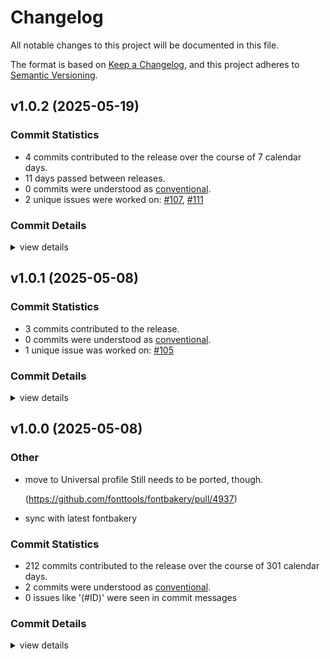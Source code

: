 # Changelog

All notable changes to this project will be documented in this file.

The format is based on [Keep a Changelog](https://keepachangelog.com/en/1.0.0/),
and this project adheres to [Semantic Versioning](https://semver.org/spec/v2.0.0.html).

## v1.0.2 (2025-05-19)

### Commit Statistics

<csr-read-only-do-not-edit/>

 - 4 commits contributed to the release over the course of 7 calendar days.
 - 11 days passed between releases.
 - 0 commits were understood as [conventional](https://www.conventionalcommits.org).
 - 2 unique issues were worked on: [#107](https://github.com/fonttools/fontspector/issues/107), [#111](https://github.com/fonttools/fontspector/issues/111)

### Commit Details

<csr-read-only-do-not-edit/>

<details><summary>view details</summary>

 * **[#107](https://github.com/fonttools/fontspector/issues/107)**
    - Move to fontations crate ([`da2830b`](https://github.com/fonttools/fontspector/commit/da2830ba694bf3379142a81dad043031e1c39f35))
 * **[#111](https://github.com/fonttools/fontspector/issues/111)**
    - Include most of the fixes from gftools-fix ([`2de6875`](https://github.com/fonttools/fontspector/commit/2de68751c8c4da8c29f9e46d444280cdf478c6b2))
 * **Uncategorized**
    - Release fontspector-profile-googlefonts v1.0.2, fontspector-profile-universal v1.0.2 ([`d26f105`](https://github.com/fonttools/fontspector/commit/d26f105058189e6baa1ccd726d2151851e4e7d85))
    - Release fontspector-profile-opentype v1.0.2, fontspector-profile-googlefonts v1.0.2, fontspector-profile-universal v1.0.2 ([`fd2d019`](https://github.com/fonttools/fontspector/commit/fd2d0197d3918c1f74890b69fed4fe49ac8a3408))
</details>

## v1.0.1 (2025-05-08)

### Commit Statistics

<csr-read-only-do-not-edit/>

 - 3 commits contributed to the release.
 - 0 commits were understood as [conventional](https://www.conventionalcommits.org).
 - 1 unique issue was worked on: [#105](https://github.com/fonttools/fontspector/issues/105)

### Commit Details

<csr-read-only-do-not-edit/>

<details><summary>view details</summary>

 * **[#105](https://github.com/fonttools/fontspector/issues/105)**
    - Fix font_version parsing ([`cbf7b4b`](https://github.com/fonttools/fontspector/commit/cbf7b4bdd0cc30ddda32c919cbbae9a5e0e09cd2))
 * **Uncategorized**
    - Release fontspector-checkhelper v1.0.1, fontspector-profile-opentype v1.0.1, fontspector-profile-googlefonts v1.0.1, fontspector-profile-universal v1.0.1 ([`6ee7aed`](https://github.com/fonttools/fontspector/commit/6ee7aeda28e6961710b748e346cc1cc8c3e26b82))
    - Add changelogs ([`8b511ed`](https://github.com/fonttools/fontspector/commit/8b511eda27d0f3c7bb9e1f21d9749585e35c2fce))
</details>

## v1.0.0 (2025-05-08)

<csr-id-7cc0e15f42ffbf1d512f2fa50d42fe12ba3aca44/>
<csr-id-d7968d62b6271d79869a3ebf34c1d20365482c6c/>

### Other

 - <csr-id-7cc0e15f42ffbf1d512f2fa50d42fe12ba3aca44/> move to Universal profile
   Still needs to be ported, though.
   
   (https://github.com/fonttools/fontbakery/pull/4937)
 - <csr-id-d7968d62b6271d79869a3ebf34c1d20365482c6c/> sync with latest fontbakery

### Commit Statistics

<csr-read-only-do-not-edit/>

 - 212 commits contributed to the release over the course of 301 calendar days.
 - 2 commits were understood as [conventional](https://www.conventionalcommits.org).
 - 0 issues like '(#ID)' were seen in commit messages

### Commit Details

<csr-read-only-do-not-edit/>

<details><summary>view details</summary>

 * **Uncategorized**
    - Merge pull request #102 from fonttools/release-prep ([`e5435f4`](https://github.com/fonttools/fontspector/commit/e5435f4ab282338ccc818daca8dacf543de27022))
    - Prepare for release ([`7bc8c9f`](https://github.com/fonttools/fontspector/commit/7bc8c9ff57581c560d64c092c210255ab47247b7))
    - Read profile cargo files for release ([`5fe1c5a`](https://github.com/fonttools/fontspector/commit/5fe1c5aff636944c257ec25b19004426660db0c2))
    - Prep for 1.0.0 release ([`c1ef822`](https://github.com/fonttools/fontspector/commit/c1ef822c860b8dd53b363c9b69201981c75f757c))
    - Merge pull request #99 from fonttools/rich-metadata ([`dfd2c49`](https://github.com/fonttools/fontspector/commit/dfd2c49e542a5c5def5929c6c5e5dbd30e5015bb))
    - Stupid newline fix ([`1a30fa0`](https://github.com/fonttools/fontspector/commit/1a30fa05c32bf1e6cf0bfbf2f274a09f8170772e))
    - Merge pull request #96 from fonttools/non-ink-characters ([`1577008`](https://github.com/fonttools/fontspector/commit/15770084eaa140071658b5b6157ceb8174c8eb3a))
    - Move AnythingPen -> HasInkPen ([`3ca0531`](https://github.com/fonttools/fontspector/commit/3ca05318046d24109aa3404c9158c55ed9293159))
    - Merge pull request #88 from fonttools/reduce-false-positives ([`dcf298d`](https://github.com/fonttools/fontspector/commit/dcf298d93ad3abe68d4f520f8e980914eb74c008))
    - Only warn once per feature ([`18e2ccd`](https://github.com/fonttools/fontspector/commit/18e2ccd33a5ff938ffa30a0bb50f0c1bde080fe0))
    - Merge pull request #80 from fonttools/dependency-hell ([`b8ec37d`](https://github.com/fonttools/fontspector/commit/b8ec37d7d52f440fc2d6a9470ee2d3056df2d94c))
    - Reformat ([`ab0a4e4`](https://github.com/fonttools/fontspector/commit/ab0a4e4a5bbd316783438d0337782090a03e0a3f))
    - Use skrifa::raw instead of read_fonts, pin deps ([`76eacb7`](https://github.com/fonttools/fontspector/commit/76eacb755b79772e761b832b8fe8983af81e07fa))
    - Merge pull request #63 from LuxxxLucy/lucy-multiple-proposal-br ([`2d675d5`](https://github.com/fonttools/fontspector/commit/2d675d5bfe5cdb3de99e1a2cf8c65964c144bc52))
    - Add fontwerk check ([`c01b612`](https://github.com/fonttools/fontspector/commit/c01b612302e66f7da9d59e33f42f84e8ed345aea))
    - Unreachable_subsetting ([`3bd965f`](https://github.com/fonttools/fontspector/commit/3bd965f6874955e4a45fb782f50eaff3a6862997))
    - Warn about decomposing components in variable font ([`6984523`](https://github.com/fonttools/fontspector/commit/6984523892f273e660d0ab5f9af165b30de5fff8))
    - Allow for chaining hotfixes ([`9543e3d`](https://github.com/fonttools/fontspector/commit/9543e3da857864027bc6e69d86b52b2d6fd4500b))
    - Handle transforms correctly when decomposing ([`2ee4431`](https://github.com/fonttools/fontspector/commit/2ee44315895bac888a0520e1d6654d3e556e46df))
    - Make nested components fix depth first (still other problems to fix here) ([`0463a58`](https://github.com/fonttools/fontspector/commit/0463a586161221f4498b96df0068b1a97217ca13))
    - Update the checks ([`4110dcf`](https://github.com/fonttools/fontspector/commit/4110dcfd1c79131aea9893523b50e0b0bdfd2f95))
    - Hotfix nested components ([`f928774`](https://github.com/fonttools/fontspector/commit/f928774222d364f0fa48428fa16725139a282f54))
    - Latest read-fonts API ([`47a5310`](https://github.com/fonttools/fontspector/commit/47a531036503433ae38f78ef4fad98cf76536bf7))
    - Redo the way configuration files work to match fontbakery ([`bf2dac6`](https://github.com/fonttools/fontspector/commit/bf2dac6551472828c04519afe502440f870945f0))
    - Transform decomposed components hotfix ([`53583ba`](https://github.com/fonttools/fontspector/commit/53583ba214dcfbaac529391df056a5692d8ce4bb))
    - Use namecheck API ([`2be2e5d`](https://github.com/fonttools/fontspector/commit/2be2e5d8853687a1ae66916ad1d17713b5e6e302))
    - New clippy found new lints! ([`1933d0a`](https://github.com/fonttools/fontspector/commit/1933d0a7835610c4c59e2ca272696789320992e9))
    - Run cargo fmt ([`a97b2a9`](https://github.com/fonttools/fontspector/commit/a97b2a96d2ffbf6fab861b842096159d666a4dc9))
    - Neater repo organization (universal profile) ([`20504e5`](https://github.com/fonttools/fontspector/commit/20504e5488f0a59a01a6812f6cbb7cbec5c3d59b))
    - Hashbrown is just faster ([`dbf0907`](https://github.com/fonttools/fontspector/commit/dbf09072a4541938696440ef7a394dbc644146fc))
    - Oops missing checks ([`56a1792`](https://github.com/fonttools/fontspector/commit/56a1792cf3fed7fbc27b0c80725fa44585e0f10e))
    - Use profile builder in Universal profile ([`d42afd6`](https://github.com/fonttools/fontspector/commit/d42afd60144ed575f26cddcb42f4ba77d8bd4314))
    - Move alt_caron to universal ([`d3f4035`](https://github.com/fonttools/fontspector/commit/d3f4035c1b67c7749600d124e5e97f7fd0f19d2c))
    - Share some crates, add axis registry ([`683ec0e`](https://github.com/fonttools/fontspector/commit/683ec0eeb3a0b1d34fc13c4935d448489be0fd58))
    - Vttclean is now merged into unwanted_tables ([`1fbf4f8`](https://github.com/fonttools/fontspector/commit/1fbf4f841c2dc7dcb87c77bc81a956caddbc8e66))
    - Left to port: 'overlapping_path_segments' ([`8d4c2ea`](https://github.com/fonttools/fontspector/commit/8d4c2ea1e8504c4d69e75af2f219ba383c26d485))
    - Move to Universal profile ([`7cc0e15`](https://github.com/fonttools/fontspector/commit/7cc0e15f42ffbf1d512f2fa50d42fe12ba3aca44))
    - Varfont/duplexed_axis_reflow was already ported ([`8da0603`](https://github.com/fonttools/fontspector/commit/8da060360bc2d3709d671e7319bca281e7e174aa))
    - Googlefonts/varfont/bold_wght_coord => varfont/bold_wght_coord ([`c040fe0`](https://github.com/fonttools/fontspector/commit/c040fe032d87f2db4f2546f2b9ae53fc524c4181))
    - Migrate render_own_name to GoogleFonts profile ([`220d710`](https://github.com/fonttools/fontspector/commit/220d71044c2ee91c7ff7b78b71231b04a4e3bdcb))
    - No_debugging_tables was merged into unwanted_tables ([`03880af`](https://github.com/fonttools/fontspector/commit/03880af0747dff248a689cd085da1860ba6bdbb9))
    - [name/italic_names] on Universal profile seems to be Google Fonts specific ([`c9408e9`](https://github.com/fonttools/fontspector/commit/c9408e9fff0c0429c5fc3b4882560f45fe66b5fa))
    - Sort ([`48c0b78`](https://github.com/fonttools/fontspector/commit/48c0b7839da8e5b581ee022cabb0e638facfb81f))
    - Stat_has_axis_value_tables / inconsistencies_between_fvar_STAT ([`ed2aa43`](https://github.com/fonttools/fontspector/commit/ed2aa43f514c6f340a8db6a5b9924f4ebd431c55))
    - Opentype/gpos_kerning_info => gpos_kerning_info (Universal profile) ([`854af14`](https://github.com/fonttools/fontspector/commit/854af14cacb2c785ac5f27e8fc64bd2b8c966743))
    - Rename glyf_nested_components to nested_components ([`e3ec242`](https://github.com/fonttools/fontspector/commit/e3ec242efc48a0b936333e38078e47e90fd184c9))
    - Sync with latest fontbakery ([`d7968d6`](https://github.com/fonttools/fontspector/commit/d7968d62b6271d79869a3ebf34c1d20365482c6c))
    - Use cache to determine codepoints in font ([`0514efc`](https://github.com/fonttools/fontspector/commit/0514efcf5e99d3c157fad5795816183d8f84e091))
    - Hey, unique_glyphnames is unnecessary now ([`70db0ef`](https://github.com/fonttools/fontspector/commit/70db0eff4f05e27f3b69500e49b3598c0eb6a54a))
    - Remove noise ([`bbd6894`](https://github.com/fonttools/fontspector/commit/bbd6894ea17cf58f986826acf846b0cb3048dd51))
    - Expose the checks so docs can be built ([`911e557`](https://github.com/fonttools/fontspector/commit/911e55758ecf2fc7c21f62eb470f0d42c9668723))
    - Another super-long title ([`85c016b`](https://github.com/fonttools/fontspector/commit/85c016b610c66e7a35d89700114496e0609c5be7))
    - Don't use cmap manually, use skrifa ([`b2357df`](https://github.com/fonttools/fontspector/commit/b2357dfa77de6b2e1016dc5d812c036b929cf156))
    - Duplexed_axes_reflow urgh urgh urgh ([`d5ed74b`](https://github.com/fonttools/fontspector/commit/d5ed74b8bfea97aebfed0fa7e6b74e0237e5d424))
    - Isolate the *madness* behind an API function ([`8235ad1`](https://github.com/fonttools/fontspector/commit/8235ad10aa928c5d45e0bcc0f4b4b0ef09ee17ae))
    - Give up on that check ([`eaa5244`](https://github.com/fonttools/fontspector/commit/eaa52447ddc4a42e26b6430841a43026870d8a48))
    - Ligature carets ([`907d865`](https://github.com/fonttools/fontspector/commit/907d86521eb790c234ca8b471753549c400fdfad))
    - Contour_count ([`c4b7e2b`](https://github.com/fonttools/fontspector/commit/c4b7e2bd20bcb691b9dd431eedf8c2be962fc6ba))
    - Reorg profile ([`2e97ee1`](https://github.com/fonttools/fontspector/commit/2e97ee14fda61b24d055ad6f8cbd6c8a951189c9))
    - No fontdata_namecheck for WASM ([`3b0e5f0`](https://github.com/fonttools/fontspector/commit/3b0e5f03b889f4710c583c74ca46122312866260))
    - Wrong title ([`f3a66dc`](https://github.com/fonttools/fontspector/commit/f3a66dc110237463ab5bd25992ebcad49d20cfa0))
    - Fontdata_namecheck ([`669b9ad`](https://github.com/fonttools/fontspector/commit/669b9adc66079ae21bea5f9754c1e304cda62d17))
    - Tabular_kerning ([`8253254`](https://github.com/fonttools/fontspector/commit/8253254bbd099e1c4aee1f5ae63f749fc30b27d9))
    - Varfont_instances_in_order ([`b41e00a`](https://github.com/fonttools/fontspector/commit/b41e00a9d38998f8372bc487e8046989319436b2))
    - File_size ([`a74c5e4`](https://github.com/fonttools/fontspector/commit/a74c5e401c4f588dc27fa0a4cb8b839500c1b80d))
    - Vtt_volt_data, reorg profile ([`0de3e26`](https://github.com/fonttools/fontspector/commit/0de3e268cf9ecfd5c151c76add3e6d2755750d15))
    - Smallcaps_before_ligatures ([`b118298`](https://github.com/fonttools/fontspector/commit/b118298fcb50315f4c4b52132ed140b3f08b5673))
    - Missing_small_caps_glyphs implementation ([`2c585f4`](https://github.com/fonttools/fontspector/commit/2c585f41a61eab465923d584ed8a152c749e1404))
    - Use new GetSubstitutionMap trait ([`d43a5e2`](https://github.com/fonttools/fontspector/commit/d43a5e2945fbbf9ceb0ee1d6a53ec09e109e77d3))
    - Unreachable glyphs check ([`9d227ef`](https://github.com/fonttools/fontspector/commit/9d227efee1d5f39130813158c1be52f602b166e9))
    - Reorder profile ([`1c6cfeb`](https://github.com/fonttools/fontspector/commit/1c6cfeb9f7211965ad25edd8a8980f1c467e846f))
    - Improve reporting ([`6d9c838`](https://github.com/fonttools/fontspector/commit/6d9c8386979b699fd8da4ee46a0cf65ddc341bcc))
    - More dehinting ([`3edb308`](https://github.com/fonttools/fontspector/commit/3edb3086741e084900986211a8d1bb6e74d04331))
    - Bit more progress but stymied by the API ([`0512dbb`](https://github.com/fonttools/fontspector/commit/0512dbb630c1f46ce0749da5f37b5426bce61147))
    - Don't freetype on wasm ([`2e8740a`](https://github.com/fonttools/fontspector/commit/2e8740a79574151040092f41e19f18783127ac9f))
    - Freetype_rasterizer ([`faa2aba`](https://github.com/fonttools/fontspector/commit/faa2aba767a5404ef1cd5d2850b74d02eaa26a18))
    - Empty_letters ([`51b0b33`](https://github.com/fonttools/fontspector/commit/51b0b337b08ddd4391df6dbea58aa59a9eaf8be5))
    - Hinting_impact ([`5537d2a`](https://github.com/fonttools/fontspector/commit/5537d2a8245805bc2eaf41d70db8f55fcfcbdec9))
    - Legacy_accents ([`bedab08`](https://github.com/fonttools/fontspector/commit/bedab08451ca212e82560a75dc5831506f9810fc))
    - Math_signs_width ([`0a47714`](https://github.com/fonttools/fontspector/commit/0a47714d0fee21fab0149c0d1e82f7c08a45c657))
    - Rearrange some checks ([`d271eb0`](https://github.com/fonttools/fontspector/commit/d271eb022dfbf27ee90827ab01a10a1b5b23c3ce))
    - More micro-optimizations ([`7886854`](https://github.com/fonttools/fontspector/commit/788685487526a9d2d10a4b4466c59ebe307bd432))
    - Optimizations ([`2c52e34`](https://github.com/fonttools/fontspector/commit/2c52e3460b55d399054917b42b8a5c0eeb6a4ea7))
    - Optimizations ([`dc71848`](https://github.com/fonttools/fontspector/commit/dc7184813e71e56c302d84bb18a06f9ae37747c8))
    - Empty_glyph_on_gid1_for_colrv0 ([`483c66c`](https://github.com/fonttools/fontspector/commit/483c66ce8aca43af4d40ef4e649490176e03eff6))
    - Cjk_not_enough_glyphs ([`b40cc36`](https://github.com/fonttools/fontspector/commit/b40cc3684954fdc1c134f84f83a6b963c2900479))
    - Arabic_high_hamza ([`7b794ca`](https://github.com/fonttools/fontspector/commit/7b794ca4e377286722f2fb5724ccc4c05271461f))
    - Export a DEFAULT_LOCATION setting ([`1ab59e9`](https://github.com/fonttools/fontspector/commit/1ab59e9064181e168765ea3f6cab9d8a28ddac5c))
    - Move all pens to a utility module in checkapi ([`8f86fd5`](https://github.com/fonttools/fontspector/commit/8f86fd56087c660943f39957d5471d865d2755fd))
    - Tidy up universal profile ([`595db25`](https://github.com/fonttools/fontspector/commit/595db25e1f4804b91a28db3905248b328fdbd3f7))
    - Ckj_chws_feature ([`d79455a`](https://github.com/fonttools/fontspector/commit/d79455a0132e072bad3a08cd67acb715e801f375))
    - Fix warning about unused import ([`58660c1`](https://github.com/fonttools/fontspector/commit/58660c15d1f0f776efbd666e4f56ac4cb0977148))
    - Mandatory_glyphs (just notdef these days) ([`f041dee`](https://github.com/fonttools/fontspector/commit/f041deebbba37f3ca2403ed37e6e4b3b1149d485))
    - Typoascender_exceeds_agrave ([`cf38b4d`](https://github.com/fonttools/fontspector/commit/cf38b4d8b29043734100d9906af76c3b24473d55))
    - Smart_dropout ([`378482a`](https://github.com/fonttools/fontspector/commit/378482abb37f7bceea31ab9d424e3192d0f81f47))
    - Gpos7 ([`9448970`](https://github.com/fonttools/fontspector/commit/94489707017b9877b7c147d2e2df490328b74070))
    - Family and style max length ([`6a3a2df`](https://github.com/fonttools/fontspector/commit/6a3a2df4a1e8329c6e815370c5225de25a508f97))
    - Family_vertical_metrics ([`3e2be97`](https://github.com/fonttools/fontspector/commit/3e2be970c57992e566f1e95a90b9f43345cd14ad))
    - STAT_in_statics ([`d54f0df`](https://github.com/fonttools/fontspector/commit/d54f0dfb6d23161ff2bbb532cbd3949ba3c275ff))
    - Stat_strings ([`d8aea2f`](https://github.com/fonttools/fontspector/commit/d8aea2fb3891e4dfb66a0cc56610be7a95cdf020))
    - Family_win_ascent_and_descent ([`4eaddac`](https://github.com/fonttools/fontspector/commit/4eaddac11088b9b963e64acbe05778f8a0dc6299))
    - Update check to new API ([`22e9516`](https://github.com/fonttools/fontspector/commit/22e9516358cf82b4eb57dc9ac50106753451161c))
    - Dependency hell ([`83ec39e`](https://github.com/fonttools/fontspector/commit/83ec39e3a9cd61d63f8b3b6ce977dd66870283ce))
    - New “base has width” check ([`564e18c`](https://github.com/fonttools/fontspector/commit/564e18c8deb779f47474411927e6bdbe3427500b))
    - Reorder check list, reflecting recently ported checks ([`440d664`](https://github.com/fonttools/fontspector/commit/440d6645ad55917051c3535419a9cfb041392198))
    - Glyf_nested_components ([`e6f05b3`](https://github.com/fonttools/fontspector/commit/e6f05b316546036701df66c9d99067f50ea97601))
    - Color check tests ([`7b0d4a8`](https://github.com/fonttools/fontspector/commit/7b0d4a86b29570db2ef6baa5db2accdc58e99a27))
    - Name char restrictions ([`8ca7f3f`](https://github.com/fonttools/fontspector/commit/8ca7f3f03acdffc0fb2fad39d886b8b3aef732bd))
    - No mac entries ([`de8a783`](https://github.com/fonttools/fontspector/commit/de8a7835e16dc08505416798580248ba268305e9))
    - Two color tests ([`6830f15`](https://github.com/fonttools/fontspector/commit/6830f15d8f9268f4125850a8687f8fd109e955b6))
    - Unique_glyphnames ([`845f537`](https://github.com/fonttools/fontspector/commit/845f53797855d0a086e96adc90980a5142461472))
    - Oops missing ([`7343b74`](https://github.com/fonttools/fontspector/commit/7343b74b890c3cd54d1d83a0b2e841a4b2b0a348))
    - Cmap format 12 ([`9ba1a0e`](https://github.com/fonttools/fontspector/commit/9ba1a0e27a6c0a41ed7ba1703b04a3c3007102df))
    - Control chars ([`34fe8a8`](https://github.com/fonttools/fontspector/commit/34fe8a8426a79334e4b6377e84b952075ce946b7))
    - Typographic_family_name ([`f7cf15a`](https://github.com/fonttools/fontspector/commit/f7cf15ad462cc66e5647ffca9d1c5894eadca391))
    - Linegaps ([`1e2e501`](https://github.com/fonttools/fontspector/commit/1e2e501163c10ff27fe5edcd502dafe6e076bbfb))
    - Integer_ppem_if_hinted ([`7a41ac8`](https://github.com/fonttools/fontspector/commit/7a41ac8ef9a2cfbb66dc76e4f743970da7ba2fcb))
    - New check: unwanted_aat_tables ([`c692652`](https://github.com/fonttools/fontspector/commit/c6926527db87518ed1c8a106ced717fc74572df4))
    - Update legacy checks proposal field ([`ad3861e`](https://github.com/fonttools/fontspector/commit/ad3861e292ef2e1cbf118d5df8329c961123c90c))
    - Add interpolation issues check ([`7671c6b`](https://github.com/fonttools/fontspector/commit/7671c6bc9c045ff6842356ba5437d48ae3f3d313))
    - Os2_metrics_match_hhea ([`709ff4c`](https://github.com/fonttools/fontspector/commit/709ff4c79c9612a2df9abf89257dcde2e025c62a))
    - Soft_hyphen ([`b4cf4b5`](https://github.com/fonttools/fontspector/commit/b4cf4b5066eb5c861fa9e7253018ba1e95c3f7df))
    - Sfnt_version ([`000987b`](https://github.com/fonttools/fontspector/commit/000987bf46bba698c5558dda113b1629d89b3660))
    - Four more checkcs ([`8970345`](https://github.com/fonttools/fontspector/commit/8970345d53d7d388fa696be118ff74a870b29e0a))
    - More unwanted tables ([`38ea16d`](https://github.com/fonttools/fontspector/commit/38ea16dbb08a59c015e5c1d226dcb7ea185c6245))
    - Two more checks ([`567d91a`](https://github.com/fonttools/fontspector/commit/567d91a87f6e410d7927c6b66c1f5aa21e5afaf0))
    - Add stylistic set check ([`9e54b7a`](https://github.com/fonttools/fontspector/commit/9e54b7a8c61349c7b9698ca4a35b50a21744fb97))
    - Share itertools versions ([`71e6f81`](https://github.com/fonttools/fontspector/commit/71e6f81d35e3fbe8540a38ec532e382effa87459))
    - More tests ([`c0a40cd`](https://github.com/fonttools/fontspector/commit/c0a40cdb6b0c6bdf9b69ab807d99f69c0f9a1ea1))
    - Case mapping check ([`18d34bb`](https://github.com/fonttools/fontspector/commit/18d34bbf5e3902448e99d009d8e90a9fc9de95f0))
    - Whitespace widths check ([`11891cd`](https://github.com/fonttools/fontspector/commit/11891cd5e31e868945919759525b7a10cab8adb3))
    - Add whitespace ink check ([`1341cd5`](https://github.com/fonttools/fontspector/commit/1341cd5560280623016ddd55d15d82b28c1bb817))
    - Everyone gets unicode-properties! ([`6218042`](https://github.com/fonttools/fontspector/commit/621804215cf361f7d515be71b71e8bd84bc481d7))
    - Bump read/write/skrifa versions, dump font-types, deal with fallout ([`d2fd7e4`](https://github.com/fonttools/fontspector/commit/d2fd7e4be7f70b014776c6a56ec035b5156692c0))
    - Improve glyph name API - move unwraps into API lib ([`2a094be`](https://github.com/fonttools/fontspector/commit/2a094bea6bbe22e15320c521aebbe493f3bb4c3c))
    - Use read-fonts' glyph class constants ([`3c41053`](https://github.com/fonttools/fontspector/commit/3c41053289a71d555710a66acc7cfc61cc2402ab))
    - More passes ([`d61590b`](https://github.com/fonttools/fontspector/commit/d61590b39cc724ef546ff66ee5753c2a3d6815e3))
    - Rupee check ([`b720c74`](https://github.com/fonttools/fontspector/commit/b720c74f60efef8a183abb1457f31db3ed2a6002))
    - Move 'name/italic_names' to Universal profile. ([`0ce2aef`](https://github.com/fonttools/fontspector/commit/0ce2aef4e63fb53b278176bcb6516f86b6117e93))
    - Move 'name/no_copyright_on_description' to Universal profile. ([`0eaff9d`](https://github.com/fonttools/fontspector/commit/0eaff9d86043c79b29a3035722e1520fd67e6644))
    - Some leftovers from universal/opentype split ([`c71f0da`](https://github.com/fonttools/fontspector/commit/c71f0da94f981a4bc69bda022ad1a2039a17f0d9))
    - Merge pull request #15 from felipesanches/issue_14 ([`57a2274`](https://github.com/fonttools/fontspector/commit/57a2274c13a2ac02292eaf60ec37f7cb63098304))
    - Split profiles Universal and OpenType ([`72550af`](https://github.com/fonttools/fontspector/commit/72550af9c9c8f9a9f4dad37a52f789290b4f6fb8))
    - Several more checks ([`9512dfd`](https://github.com/fonttools/fontspector/commit/9512dfded101ee67c6c7413109db97517a783826))
    - Three more checks ([`35db31f`](https://github.com/fonttools/fontspector/commit/35db31f26fdf3640a5be7397e97bce6b5dd48906))
    - Weighted average check ([`4fe626b`](https://github.com/fonttools/fontspector/commit/4fe626bf621b1fb7dd8944289778eb5368a50bc0))
    - Fix to float parsing ([`0633a88`](https://github.com/fonttools/fontspector/commit/0633a88d5d3396600fe3908ada0608095c050579))
    - Rustfmt ([`44db2b0`](https://github.com/fonttools/fontspector/commit/44db2b0f70cf4ed96b1f43b7368d54a41fabccba))
    - Another one ([`1c082a3`](https://github.com/fonttools/fontspector/commit/1c082a37ad1ff30439dc45c9d990889d3cb66a8b))
    - Fix check ID ([`8a18ce0`](https://github.com/fonttools/fontspector/commit/8a18ce055d4fdab50d13cbc14e55d5eb9ed7a91b))
    - Error fixups ([`c5fba48`](https://github.com/fonttools/fontspector/commit/c5fba480c620ad99f9e4842900dc6879070a09a7))
    - Another check ([`172fea4`](https://github.com/fonttools/fontspector/commit/172fea494a2aef8530c9418c17f3a45d14ee6544))
    - A bunch more checks ([`c47194b`](https://github.com/fonttools/fontspector/commit/c47194b6132888d7a6e2372aff68c430dc909ffe))
    - Slant direction check ([`174c9a9`](https://github.com/fonttools/fontspector/commit/174c9a9831ae1476ee9ff89de1d9360a2aba0ab3))
    - Plus register some checks we forgot... ([`c52ca71`](https://github.com/fonttools/fontspector/commit/c52ca7144bae331e214e957151b06affdc9c16a4))
    - Another stat check ([`2fe9d95`](https://github.com/fonttools/fontspector/commit/2fe9d95670a75a10fbf2e124d5e4342cdf8011b3))
    - Mild speed improvement ([`c65ba86`](https://github.com/fonttools/fontspector/commit/c65ba8611d3f2d6e2a609cb0b0b2e5cde8a3bf24))
    - Rework Python bridge ([`e357d73`](https://github.com/fonttools/fontspector/commit/e357d73000b82b71ee93f28f71c5b16c5ca819d1))
    - Port another seven opentype checks ([`f11d58a`](https://github.com/fonttools/fontspector/commit/f11d58a7569cf32a15091880901923c49b62d534))
    - Empty result is a pass ([`c4cff3b`](https://github.com/fonttools/fontspector/commit/c4cff3b51774733b19e6cb83d9e6390e75ef284d))
    - Merge pull request #10 from felipesanches/more_checks_2024_sep_20 ([`8cfb898`](https://github.com/fonttools/fontspector/commit/8cfb898458a69666f439676be4d02e7f115bf7a0))
    - Code-tests for opentype/code_pages ([`77f0008`](https://github.com/fonttools/fontspector/commit/77f00085df2b7422c22f2f1e19707d2f2957065d))
    - Added code-tests for opentype/name/empty_records ([`432d0e3`](https://github.com/fonttools/fontspector/commit/432d0e3b9b47ab719499d7d13da28cf7976a6826))
    - Comment out unfinished check ([`cf856a1`](https://github.com/fonttools/fontspector/commit/cf856a183aa29344ef67384068b6f894998fb819))
    - Fixup ([`d5389fb`](https://github.com/fonttools/fontspector/commit/d5389fba16ed6dacea06ffba4487da12dc3db736))
    - Some name checks ([`12a4163`](https://github.com/fonttools/fontspector/commit/12a4163175d185d20568a982d6045a96f8a187ee))
    - Glyf table checks ([`0ef8110`](https://github.com/fonttools/fontspector/commit/0ef81104a58d51bf4c1adc959e45240e7d6aaaec))
    - Panose_familytype ([`2d10caf`](https://github.com/fonttools/fontspector/commit/2d10cafd4f35b31cdc2559d5f6078b174cc89fea))
    - Clippy ([`1a9d3b4`](https://github.com/fonttools/fontspector/commit/1a9d3b44c85bafd9c4e3ca903d7b07a8b037f639))
    - Merge pull request #9 from felipesanches/a_few_additional_ports_of_checks ([`16bc0b0`](https://github.com/fonttools/fontspector/commit/16bc0b01713e1ace3cf5aade9415614a2a39c488))
    - Split the registering of checks between opentype and universal profiles ([`a6a5e35`](https://github.com/fonttools/fontspector/commit/a6a5e3553aa6f1cc4f0a37a61334af984a6dc155))
    - New check: 'opentype/code_pages' ([`a2eb17c`](https://github.com/fonttools/fontspector/commit/a2eb17c953cf8fc634ca496b89d0a00dee747d36))
    - More checks! ([`65d31a3`](https://github.com/fonttools/fontspector/commit/65d31a31feea5b48e853d1962b2c122b65d79a6f))
    - Implement three more checks ([`6264892`](https://github.com/fonttools/fontspector/commit/6264892c82030579f178ca5421f36811589b0a86))
    - Merge pull request #6 from felipesanches/new_check_ids ([`4fdc7c5`](https://github.com/fonttools/fontspector/commit/4fdc7c52a7582dbc984f89d8d0b35f6a58748cbd))
    - Reorganization of profiles ([`d48de7a`](https://github.com/fonttools/fontspector/commit/d48de7a018f9b46ebf44fc03f6a3ce3d4ae486c4))
    - Update check-ID following FontBakery's new naming scheme ([`64e3e5d`](https://github.com/fonttools/fontspector/commit/64e3e5d452fec3f6c86cff9f34e33816951af3d5))
    - Another stat check ([`4ab581e`](https://github.com/fonttools/fontspector/commit/4ab581eb8cfeb8aebd9f7e3110b1334d7f5a2874))
    - Merge pull request #2 from felipesanches/new_check_arabic_spacing_symbols ([`e49cfed`](https://github.com/fonttools/fontspector/commit/e49cfed72bf775ee70d0abce5621a33c5a1cd299))
    - Simplify ([`c19cb45`](https://github.com/fonttools/fontspector/commit/c19cb45d6cb7a19c7272a81b00d3da831f4cd2bd))
    - Syntax and type fixes ([`d5082b2`](https://github.com/fonttools/fontspector/commit/d5082b25bb24c7dc5d811d670aa1f9c05f8b21c1))
    - Run rustfmt ([`fd0cbff`](https://github.com/fonttools/fontspector/commit/fd0cbffdbd2cc883e873f07cc0fad2ed4a7b6ba7))
    - Check that Arabic spacing symbols aren't classified as marks ([`dd4af2c`](https://github.com/fonttools/fontspector/commit/dd4af2c5e4631c1a1cba8815bb7368b346c23d8e))
    - A couple more checks ([`b8c42b4`](https://github.com/fonttools/fontspector/commit/b8c42b42a140065f264918c7ad1e9e8f42b128a5))
    - Move to the hellish procmacro ([`20d9a48`](https://github.com/fonttools/fontspector/commit/20d9a48838d57250cac9e84c8d7e00ac6359b4bd))
    - More universal/opentype checks ([`f5750bd`](https://github.com/fonttools/fontspector/commit/f5750bdf9cdfcf5b1e5fefb76bc34a600046b488))
    - Fencepost error ([`8f4e609`](https://github.com/fonttools/fontspector/commit/8f4e60982e9fffd5aebb145205d352b9be478bec))
    - Regexes are slow, use optimised glyph name access ([`7ba0913`](https://github.com/fonttools/fontspector/commit/7ba09133812a73d425dd35b1536e1fbdd811bdd2))
    - Checks for correctness of axis ranges ([`fc1c923`](https://github.com/fonttools/fontspector/commit/fc1c9238904fcef076689da65f2f402e24393dfb))
    - Space name checks ([`8735cea`](https://github.com/fonttools/fontspector/commit/8735cea7aa45490624dc204901f57c88e8108077))
    - Valid/unique glyph names check ([`dcbe80f`](https://github.com/fonttools/fontspector/commit/dcbe80f504e1105813454f0b0ea9e0d23ca18c59))
    - Make check implementation (one/all) an enum ([`d57b5c8`](https://github.com/fonttools/fontspector/commit/d57b5c8a08433ecb0ac60330c35df94a91461541))
    - Improve error/skip story, add fvar regular coords check ([`c23b8b0`](https://github.com/fonttools/fontspector/commit/c23b8b0eae9f7f97a15c2d70092196ab1175fe9b))
    - Tidy up dependencies ([`395112f`](https://github.com/fonttools/fontspector/commit/395112f646b53d446dd082174026fa3ce381f095))
    - Make checks serializable, add check flags ([`c4996e0`](https://github.com/fonttools/fontspector/commit/c4996e08b590d3710763c117b99d9df61b631e3e))
    - Rearrange run result struct, add subresult codenames/severity ([`2d99a2b`](https://github.com/fonttools/fontspector/commit/2d99a2b760b43d7cdf4630800d25493e0d7485a1))
    - Add configuration and check context ([`caeb4b7`](https://github.com/fonttools/fontspector/commit/caeb4b7478a4a51bd5130fe85eb7043758e2236d))
    - Improve display ([`27c29fd`](https://github.com/fonttools/fontspector/commit/27c29fdfe1ee02e8dc337e9542c288ca93efc0cb))
    - Merge pull request #5 from felipesanches/rationales_not_optional ([`ee113d9`](https://github.com/fonttools/fontspector/commit/ee113d98a0cb146a764163c6afeacae05f0ece9f))
    - Merge branch 'main' into rationales_not_optional ([`37122c3`](https://github.com/fonttools/fontspector/commit/37122c334183fa689fbe4f5617b1ca24e6abb95c))
    - Be (slightly) more grown-up about error handling ([`2818a76`](https://github.com/fonttools/fontspector/commit/2818a764da76b9acc2c33127cb156238dca970c1))
    - Rationale and proposal fields are not optional ([`752d559`](https://github.com/fonttools/fontspector/commit/752d5593f3c5a345a781f8b76e5907607bda7dbd))
    - Built-in profiles shouldn't pluginate ([`71cea65`](https://github.com/fonttools/fontspector/commit/71cea651e8556fa0ab1e119b25c39c6b52f0d1bd))
    - Add has_table utility ([`b7f43d1`](https://github.com/fonttools/fontspector/commit/b7f43d1021693e7f87c273271df00c9e7941c14e))
    - Allow included profiles, make registering profile a Result ([`4d7a296`](https://github.com/fonttools/fontspector/commit/4d7a296a76c2717c895784d8d1e795a1740a3859))
    - Improve log messages ([`774a638`](https://github.com/fonttools/fontspector/commit/774a638bb974b087f48dbfbc624a0ea91b6ede6d))
    - Add fixes ([`248f457`](https://github.com/fonttools/fontspector/commit/248f457d99f5352940f287d2c75e2d8b540f7048))
    - Update fontread/write dependencies ([`83a2abc`](https://github.com/fonttools/fontspector/commit/83a2abcf0ce9c4a3a2fe6d3fd4fc5c28862a3824))
    - Make check registry a map ([`44aae7b`](https://github.com/fonttools/fontspector/commit/44aae7bdc987e6a01587fcfd38dabb5fdfdeadd8))
    - Use a prelude ([`fb66913`](https://github.com/fonttools/fontspector/commit/fb669139300ca7e671ee2af8b47ba8f9e6ccfdd3))
    - Tidy lots of things up, allow pluggable file types ([`1651816`](https://github.com/fonttools/fontspector/commit/1651816d634137e319925acb9dc33da66ccf38e9))
    - Rename workspace members ([`f97a39a`](https://github.com/fonttools/fontspector/commit/f97a39a80faf667006de20741f14e7736c5a966c))
</details>

